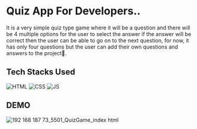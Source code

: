 # Quiz App For Developers..

It is a very simple quiz type game where it will be a question and there will be 4 multiple options for the user to select the answer if the answer will be correct then the user can be able to go on to the next question, for now, it has only four questions but the user can add their own questions and answers to the project🙂.


## Tech Stacks Used

![HTML](https://img.shields.io/badge/html5%20-%23E34F26.svg?&style=for-the-badge&logo=html5&logoColor=white)
![CSS](https://img.shields.io/badge/css3%20-%231572B6.svg?&style=for-the-badge&logo=css3&logoColor=white)
![JS](https://img.shields.io/badge/javascript%20-%23323330.svg?&style=for-the-badge&logo=javascript&logoColor=%23F7DF1E)

## DEMO 
![192 168 187 73_5501_QuizGame_index html](https://user-images.githubusercontent.com/95171638/156026339-fa6e62c0-3487-46d4-8577-ca0adc192963.png)
